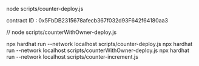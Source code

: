 node  scripts/counter-deploy.js 

contract ID : 0x5FbDB2315678afecb367f032d93F642f64180aa3


// node  scripts/counterWithOwner-deploy.js


npx hardhat run --network localhost scripts/counter-deploy.js 
npx hardhat run --network localhost scripts/counterWithOwner-deploy.js
npx hardhat run --network localhost scripts/counter-increment.js

